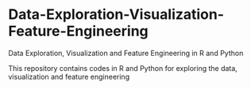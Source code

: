 # Data-Exploration-Visualization-Feature-Engineering
Data Exploration, Visualization and Feature Engineering in R and Python

This repository contains codes in R and Python for exploring the data, visualization and feature engineering

